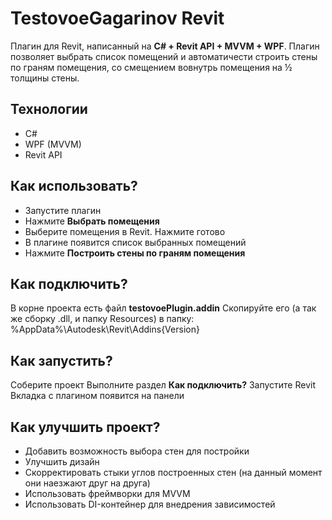 # TestovoeGagarinov Revit
Плагин для Revit, написанный на **C# + Revit API + MVVM + WPF**. Плагин позволяет выбрать список помещений и автоматичести строить стены по граням помещения, со смещением вовнутрь помещения на ½ толщины стены.

## Технологии
- C#
- WPF (MVVM)
- Revit API

## Как использовать?
- Запустите плагин
- Нажмите **Выбрать помещения**
- Выберите помещения в Revit. Нажмите готово
- В плагине появится список выбранных помещений
- Нажмите **Построить стены по граням помещения**
 
## Как подключить?
В корне проекта есть файл **testovoePlugin.addin**
Скопируйте его (а так же сборку .dll, и папку Resources) в папку: %AppData%\Autodesk\Revit\Addins\{Version}

## Как запустить?
Соберите проект
Выполните раздел **Как подключить?**
Запустите Revit
Вкладка с плагином появится на панели

## Как улучшить проект?
- Добавить возможность выбора стен для постройки
- Улучшить дизайн
- Скорректировать стыки углов построенных стен (на данный момент они наезжают друг на друга)
- Использовать фреймворки для MVVM
- Использовать DI-контейнер для внедрения зависимостей
